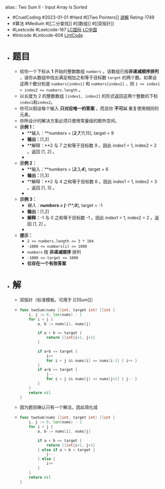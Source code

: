 alias:: Two Sum II - Input Array Is Sorted

- #CruelCoding #2023-01-01 #Hard #[[Two Pointers]] [讲解](https://youtu.be/stXRx71prEE) Rating-1749
- #算法 #Medium #[[二分查找]] #[[数组]] #[[双指针]]
- #Leetcode #Leetcode-167 [LC国际](https://leetcode.com/problems/two-sum-ii-input-array-is-sorted/) [LC中国](https://leetcode.cn/problems/two-sum-ii-input-array-is-sorted/)
- #lintcode #Lintcode-608 [LintCode](https://www.lintcode.com/problem/608/)
- # 题目
	- 给你一个下标从 **1** 开始的整数数组 `numbers` ，该数组已按**非递减顺序排列** ，请你从数组中找出满足相加之和等于目标数 `target` 的两个数。如果设这两个数分别是 `numbers[index1]` 和 `numbers[index2]` ，则 `1 <= index1 < index2 <= numbers.length` 。
	- 以长度为 2 的整数数组 `[index1, index2]` 的形式返回这两个整数的下标 `index1`和`index2`。
	- 你可以假设每个输入 **只对应唯一的答案** ，而且你 **不可以** 重复使用相同的元素。
	- 你所设计的解决方案必须只使用常量级的额外空间。
	  	&nbsp;
	- **示例 1：**
		- **输入：**numbers = [***2***,***7***,11,15], target = 9
		- **输出：**[1,2]
		- **解释：**2 与 7 之和等于目标数 9 。因此 index1 = 1, index2 = 2 。返回 [1, 2] 。
		-
	- **示例 2：**
		- **输入：**numbers = [***2***,3,***4***], target = 6
		- **输出：**[1,3]
		- **解释：**2 与 4 之和等于目标数 6 。因此 index1 = 1, index2 = 3 。返回 [1, 3] 。
		-
	- **示例 3：**
		- **输入：**numbers = [***-1***,***0***], target = -1
		- **输出：**[1,2]
		- **解释：**-1 与 0 之和等于目标数 -1 。因此 index1 = 1, index2 = 2 。返回 [1, 2] 。
		-
	- **提示：**
		- `2 <= numbers.length <= 3 * 104`
		- `-1000 <= numbers[i] <= 1000`
		- `numbers` 按 **非递减顺序** 排列
		- `-1000 <= target <= 1000`
		- **仅存在一个有效答案**
- # 解
	- 双指针（标准模板，可用于 [[3Sum]]）
	- ```go
	  func twoSum(nums []int, target int) []int {
	      i, j := 0, len(nums) - 1
	      for i < j {
	          a, b := nums[i], nums[j]
	          
	          if a + b == target {
	              return []int{i+1, j+1}
	          }
	          
	          if a+b <= target {
	              i++
	              for i < j && nums[i] == nums[i-1] { i++ }
	          }
	          if a+b >= target {
	              j--
	              for i < j && nums[j] == nums[j+1] { j-- }
	          }
	      }
	      return nil
	  }
	  ```
	- 因为题目确认只有一个解法，因此简化成
	- ```go
	  func twoSum(nums []int, target int) []int {
	      i, j := 0, len(nums) - 1
	      for i < j {
	          a, b := nums[i], nums[j]
	          
	          if a + b == target {
	              return []int{i+1, j+1}
	          } else if a + b > target {
	              j--
	          } else {
	              i++
	          }
	      }
	      return nil
	  }
	  ```